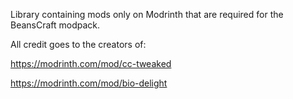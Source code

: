 Library containing mods only on Modrinth that are required for the BeansCraft modpack.

All credit goes to the creators of:

https://modrinth.com/mod/cc-tweaked

https://modrinth.com/mod/bio-delight
